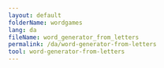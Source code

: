 ```yaml
---
layout: default
folderName: wordgames
lang: da
fileName: word_generator_from_letters
permalink: /da/word-generator-from-letters
tool: word-generator-from-letters
---
```

